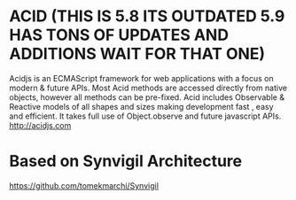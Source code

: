 ACID (THIS IS 5.8 ITS OUTDATED 5.9 HAS TONS OF UPDATES AND ADDITIONS WAIT FOR THAT ONE)
=======
Acidjs is an ECMAScript framework for web applications with a focus on modern & future APIs. Most Acid methods are accessed directly from native objects, however all methods can be pre-fixed. Acid includes Observable & Reactive models of all shapes and sizes making development fast , easy and efficient. It takes full use of Object.observe and future javascript APIs.
http://acidjs.com

Based on Synvigil Architecture
=======  
https://github.com/tomekmarchi/Synvigil
